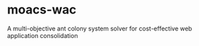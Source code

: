 # moacs-wac
A multi-objective ant colony system solver for cost-effective web application consolidation
